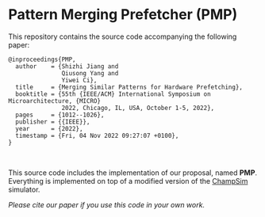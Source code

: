 # Pattern Merging Prefetcher (PMP) 

This repository contains the source code accompanying the following paper:
```
@inproceedings{PMP,
  author    = {Shizhi Jiang and
               Qiusong Yang and
               Yiwei Ci},
  title     = {Merging Similar Patterns for Hardware Prefetching},
  booktitle = {55th {IEEE/ACM} International Symposium on Microarchitecture, {MICRO}
               2022, Chicago, IL, USA, October 1-5, 2022},
  pages     = {1012--1026},
  publisher = {{IEEE}},
  year      = {2022},
  timestamp = {Fri, 04 Nov 2022 09:27:07 +0100},
}

```
<br/>

This source code includes the implementation of our proposal, named **PMP**. Everything is implemented on top of a modified version of the [ChampSim](https://github.com/ChampSim/ChampSim) simulator.
<br/>

*Please cite our paper if you use this code in your own work.*
